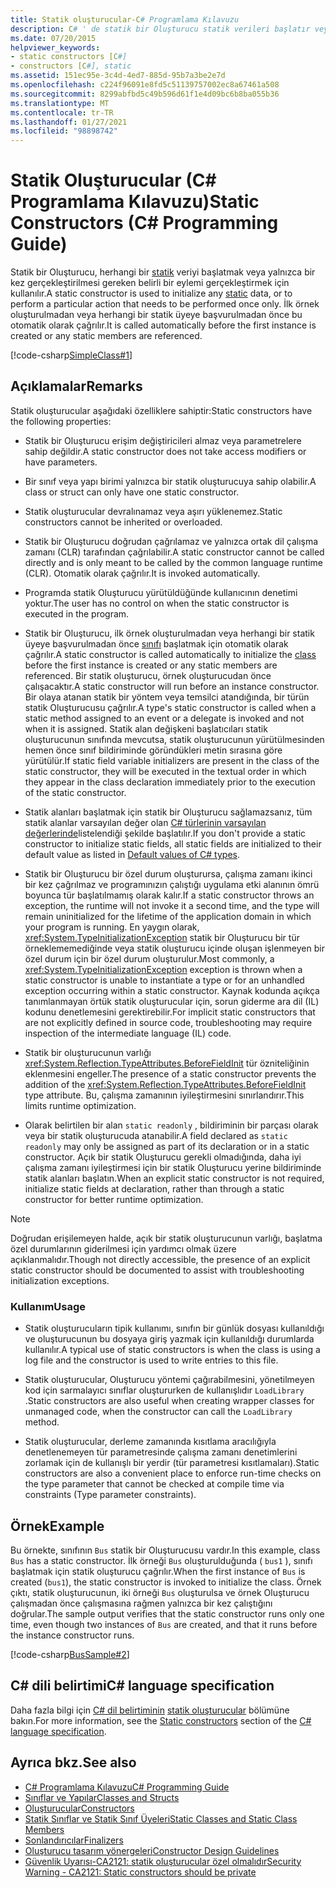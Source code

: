 ```yaml
---
title: Statik oluşturucular-C# Programlama Kılavuzu
description: C# ' de statik bir Oluşturucu statik verileri başlatır veya ilk örnek oluşturulmadan veya statik üyelere başvurulduktan önce yalnızca bir kez yapılan bir eylem gerçekleştirir.
ms.date: 07/20/2015
helpviewer_keywords:
- static constructors [C#]
- constructors [C#], static
ms.assetid: 151ec95e-3c4d-4ed7-885d-95b7a3be2e7d
ms.openlocfilehash: c224f96091e8fd5c51139757002ec8a67461a508
ms.sourcegitcommit: 8299abfbd5c49b596d61f1e4d09bc6b8ba055b36
ms.translationtype: MT
ms.contentlocale: tr-TR
ms.lasthandoff: 01/27/2021
ms.locfileid: "98898742"
---
```

# <a name="static-constructors-c-programming-guide"></a><span data-ttu-id="94474-103">Statik Oluşturucular (C# Programlama Kılavuzu)</span><span class="sxs-lookup"><span data-stu-id="94474-103">Static Constructors (C# Programming Guide)</span></span>

<span data-ttu-id="94474-104">Statik bir Oluşturucu, herhangi bir [statik](../../language-reference/keywords/static.md) veriyi başlatmak veya yalnızca bir kez gerçekleştirilmesi gereken belirli bir eylemi gerçekleştirmek için kullanılır.</span><span class="sxs-lookup"><span data-stu-id="94474-104">A static constructor is used to initialize any [static](../../language-reference/keywords/static.md) data, or to perform a particular action that needs to be performed once only.</span></span> <span data-ttu-id="94474-105">İlk örnek oluşturulmadan veya herhangi bir statik üyeye başvurulmadan önce bu otomatik olarak çağrılır.</span><span class="sxs-lookup"><span data-stu-id="94474-105">It is called automatically before the first instance is created or any static members are referenced.</span></span>  
  
 [!code-csharp[SimpleClass#1](snippets/static-constructors/Program.cs#1)]

## <a name="remarks"></a><span data-ttu-id="94474-106">Açıklamalar</span><span class="sxs-lookup"><span data-stu-id="94474-106">Remarks</span></span>

<span data-ttu-id="94474-107">Statik oluşturucular aşağıdaki özelliklere sahiptir:</span><span class="sxs-lookup"><span data-stu-id="94474-107">Static constructors have the following properties:</span></span>  
  
- <span data-ttu-id="94474-108">Statik bir Oluşturucu erişim değiştiricileri almaz veya parametrelere sahip değildir.</span><span class="sxs-lookup"><span data-stu-id="94474-108">A static constructor does not take access modifiers or have parameters.</span></span>  

- <span data-ttu-id="94474-109">Bir sınıf veya yapı birimi yalnızca bir statik oluşturucuya sahip olabilir.</span><span class="sxs-lookup"><span data-stu-id="94474-109">A class or struct can only have one static constructor.</span></span>

- <span data-ttu-id="94474-110">Statik oluşturucular devralınamaz veya aşırı yüklenemez.</span><span class="sxs-lookup"><span data-stu-id="94474-110">Static constructors cannot be inherited or overloaded.</span></span>

- <span data-ttu-id="94474-111">Statik bir Oluşturucu doğrudan çağrılamaz ve yalnızca ortak dil çalışma zamanı (CLR) tarafından çağrılabilir.</span><span class="sxs-lookup"><span data-stu-id="94474-111">A static constructor cannot be called directly and is only meant to be called by the common language runtime (CLR).</span></span> <span data-ttu-id="94474-112">Otomatik olarak çağrılır.</span><span class="sxs-lookup"><span data-stu-id="94474-112">It is invoked automatically.</span></span>

- <span data-ttu-id="94474-113">Programda statik Oluşturucu yürütüldüğünde kullanıcının denetimi yoktur.</span><span class="sxs-lookup"><span data-stu-id="94474-113">The user has no control on when the static constructor is executed in the program.</span></span>
  
- <span data-ttu-id="94474-114">Statik bir Oluşturucu, ilk örnek oluşturulmadan veya herhangi bir statik üyeye başvurulmadan önce [sınıfı](../../language-reference/keywords/class.md) başlatmak için otomatik olarak çağrılır.</span><span class="sxs-lookup"><span data-stu-id="94474-114">A static constructor is called automatically to initialize the [class](../../language-reference/keywords/class.md) before the first instance is created or any static members are referenced.</span></span> <span data-ttu-id="94474-115">Bir statik oluşturucu, örnek oluşturucudan önce çalışacaktır.</span><span class="sxs-lookup"><span data-stu-id="94474-115">A static constructor will run before an instance constructor.</span></span> <span data-ttu-id="94474-116">Bir olaya atanan statik bir yöntem veya temsilci atandığında, bir türün statik Oluşturucusu çağrılır.</span><span class="sxs-lookup"><span data-stu-id="94474-116">A type's static constructor is called when a static method assigned to an event or a delegate is invoked and not when it is assigned.</span></span> <span data-ttu-id="94474-117">Statik alan değişkeni başlatıcıları statik oluşturucunun sınıfında mevcutsa, statik oluşturucunun yürütülmesinden hemen önce sınıf bildiriminde göründükleri metin sırasına göre yürütülür.</span><span class="sxs-lookup"><span data-stu-id="94474-117">If static field variable initializers are present in the class of the static constructor, they will be executed in the textual order in which they appear in the class declaration immediately prior to the execution of the static constructor.</span></span>

- <span data-ttu-id="94474-118">Statik alanları başlatmak için statik bir Oluşturucu sağlamazsanız, tüm statik alanlar varsayılan değer olan [C# türlerinin varsayılan değerlerinde](../../language-reference/builtin-types/default-values.md)listelendiği şekilde başlatılır.</span><span class="sxs-lookup"><span data-stu-id="94474-118">If you don't provide a static constructor to initialize static fields, all static fields are initialized to their default value as listed in [Default values of C# types](../../language-reference/builtin-types/default-values.md).</span></span>
  
- <span data-ttu-id="94474-119">Statik bir Oluşturucu bir özel durum oluşturursa, çalışma zamanı ikinci bir kez çağrılmaz ve programınızın çalıştığı uygulama etki alanının ömrü boyunca tür başlatılmamış olarak kalır.</span><span class="sxs-lookup"><span data-stu-id="94474-119">If a static constructor throws an exception, the runtime will not invoke it a second time, and the type will remain uninitialized for the lifetime of the application domain in which your program is running.</span></span> <span data-ttu-id="94474-120">En yaygın olarak, <xref:System.TypeInitializationException> statik bir Oluşturucu bir tür örneklememediğinde veya statik oluşturucu içinde oluşan işlenmeyen bir özel durum için bir özel durum oluşturulur.</span><span class="sxs-lookup"><span data-stu-id="94474-120">Most commonly, a <xref:System.TypeInitializationException> exception is thrown when a static constructor is unable to instantiate a type or for an unhandled exception occurring within a static constructor.</span></span> <span data-ttu-id="94474-121">Kaynak kodunda açıkça tanımlanmayan örtük statik oluşturucular için, sorun giderme ara dil (IL) kodunu denetlemesini gerektirebilir.</span><span class="sxs-lookup"><span data-stu-id="94474-121">For implicit static constructors that are not explicitly defined in source code, troubleshooting may require inspection of the intermediate language (IL) code.</span></span>

- <span data-ttu-id="94474-122">Statik bir oluşturucunun varlığı <xref:System.Reflection.TypeAttributes.BeforeFieldInit> tür özniteliğinin eklenmesini engeller.</span><span class="sxs-lookup"><span data-stu-id="94474-122">The presence of a static constructor prevents the addition of the <xref:System.Reflection.TypeAttributes.BeforeFieldInit> type attribute.</span></span> <span data-ttu-id="94474-123">Bu, çalışma zamanının iyileştirmesini sınırlandırır.</span><span class="sxs-lookup"><span data-stu-id="94474-123">This limits runtime optimization.</span></span>

- <span data-ttu-id="94474-124">Olarak belirtilen bir alan `static readonly` , bildiriminin bir parçası olarak veya bir statik oluşturucuda atanabilir.</span><span class="sxs-lookup"><span data-stu-id="94474-124">A field declared as `static readonly` may only be assigned as part of its declaration or in a static constructor.</span></span> <span data-ttu-id="94474-125">Açık bir statik Oluşturucu gerekli olmadığında, daha iyi çalışma zamanı iyileştirmesi için bir statik Oluşturucu yerine bildiriminde statik alanları başlatın.</span><span class="sxs-lookup"><span data-stu-id="94474-125">When an explicit static constructor is not required, initialize static fields at declaration, rather than through a static constructor for better runtime optimization.</span></span>

> [!Note]
> <span data-ttu-id="94474-126">Doğrudan erişilemeyen halde, açık bir statik oluşturucunun varlığı, başlatma özel durumlarının giderilmesi için yardımcı olmak üzere açıklanmalıdır.</span><span class="sxs-lookup"><span data-stu-id="94474-126">Though not directly accessible, the presence of an explicit static constructor should be documented to assist with troubleshooting initialization exceptions.</span></span>

### <a name="usage"></a><span data-ttu-id="94474-127">Kullanım</span><span class="sxs-lookup"><span data-stu-id="94474-127">Usage</span></span>

- <span data-ttu-id="94474-128">Statik oluşturucuların tipik kullanımı, sınıfın bir günlük dosyası kullanıldığı ve oluşturucunun bu dosyaya giriş yazmak için kullanıldığı durumlarda kullanılır.</span><span class="sxs-lookup"><span data-stu-id="94474-128">A typical use of static constructors is when the class is using a log file and the constructor is used to write entries to this file.</span></span>  
- <span data-ttu-id="94474-129">Statik oluşturucular, Oluşturucu yöntemi çağırabilmesini, yönetilmeyen kod için sarmalayıcı sınıflar oluştururken de kullanışlıdır `LoadLibrary` .</span><span class="sxs-lookup"><span data-stu-id="94474-129">Static constructors are also useful when creating wrapper classes for unmanaged code, when the constructor can call the `LoadLibrary` method.</span></span>  

- <span data-ttu-id="94474-130">Statik oluşturucular, derleme zamanında kısıtlama aracılığıyla denetlenemeyen tür parametresinde çalışma zamanı denetimlerini zorlamak için de kullanışlı bir yerdir (tür parametresi kısıtlamaları).</span><span class="sxs-lookup"><span data-stu-id="94474-130">Static constructors are also a convenient place to enforce run-time checks on the type parameter that cannot be checked at compile time via constraints (Type parameter constraints).</span></span>

## <a name="example"></a><span data-ttu-id="94474-131">Örnek</span><span class="sxs-lookup"><span data-stu-id="94474-131">Example</span></span>

 <span data-ttu-id="94474-132">Bu örnekte, sınıfının `Bus` statik bir Oluşturucusu vardır.</span><span class="sxs-lookup"><span data-stu-id="94474-132">In this example, class `Bus` has a static constructor.</span></span> <span data-ttu-id="94474-133">İlk örneği `Bus` oluşturulduğunda ( `bus1` ), sınıfı başlatmak için statik oluşturucu çağrılır.</span><span class="sxs-lookup"><span data-stu-id="94474-133">When the first instance of `Bus` is created (`bus1`), the static constructor is invoked to initialize the class.</span></span> <span data-ttu-id="94474-134">Örnek çıktı, statik oluşturucunun, iki örneği `Bus` oluşturulsa ve örnek Oluşturucu çalışmadan önce çalışmasına rağmen yalnızca bir kez çalıştığını doğrular.</span><span class="sxs-lookup"><span data-stu-id="94474-134">The sample output verifies that the static constructor runs only one time, even though two instances of `Bus` are created, and that it runs before the instance constructor runs.</span></span>  
  
 [!code-csharp[BusSample#2](snippets/static-constructors/Program.cs#2)]

## <a name="c-language-specification"></a><span data-ttu-id="94474-135">C# dili belirtimi</span><span class="sxs-lookup"><span data-stu-id="94474-135">C# language specification</span></span>

<span data-ttu-id="94474-136">Daha fazla bilgi için [C# dil belirtiminin](~/_csharplang/spec/introduction.md) [statik oluşturucular](~/_csharplang/spec/classes.md#static-constructors) bölümüne bakın.</span><span class="sxs-lookup"><span data-stu-id="94474-136">For more information, see the [Static constructors](~/_csharplang/spec/classes.md#static-constructors) section of the [C# language specification](~/_csharplang/spec/introduction.md).</span></span>
  
## <a name="see-also"></a><span data-ttu-id="94474-137">Ayrıca bkz.</span><span class="sxs-lookup"><span data-stu-id="94474-137">See also</span></span>

- [<span data-ttu-id="94474-138">C# Programlama Kılavuzu</span><span class="sxs-lookup"><span data-stu-id="94474-138">C# Programming Guide</span></span>](../index.md)
- [<span data-ttu-id="94474-139">Sınıflar ve Yapılar</span><span class="sxs-lookup"><span data-stu-id="94474-139">Classes and Structs</span></span>](./index.md)
- [<span data-ttu-id="94474-140">Oluşturucular</span><span class="sxs-lookup"><span data-stu-id="94474-140">Constructors</span></span>](./constructors.md)
- [<span data-ttu-id="94474-141">Statik Sınıflar ve Statik Sınıf Üyeleri</span><span class="sxs-lookup"><span data-stu-id="94474-141">Static Classes and Static Class Members</span></span>](./static-classes-and-static-class-members.md)
- [<span data-ttu-id="94474-142">Sonlandırıcılar</span><span class="sxs-lookup"><span data-stu-id="94474-142">Finalizers</span></span>](./destructors.md)
- [<span data-ttu-id="94474-143">Oluşturucu tasarım yönergeleri</span><span class="sxs-lookup"><span data-stu-id="94474-143">Constructor Design Guidelines</span></span>](../../../standard/design-guidelines/constructor.md#type-constructor-guidelines)
- [<span data-ttu-id="94474-144">Güvenlik Uyarısı-CA2121: statik oluşturucular özel olmalıdır</span><span class="sxs-lookup"><span data-stu-id="94474-144">Security Warning - CA2121: Static constructors should be private</span></span>](/visualstudio/code-quality/ca2121-static-constructors-should-be-private)
